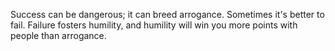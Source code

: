 Success can be dangerous; it can breed arrogance. Sometimes it's better to fail. Failure fosters humility, and humility will win you more points with people than arrogance.
